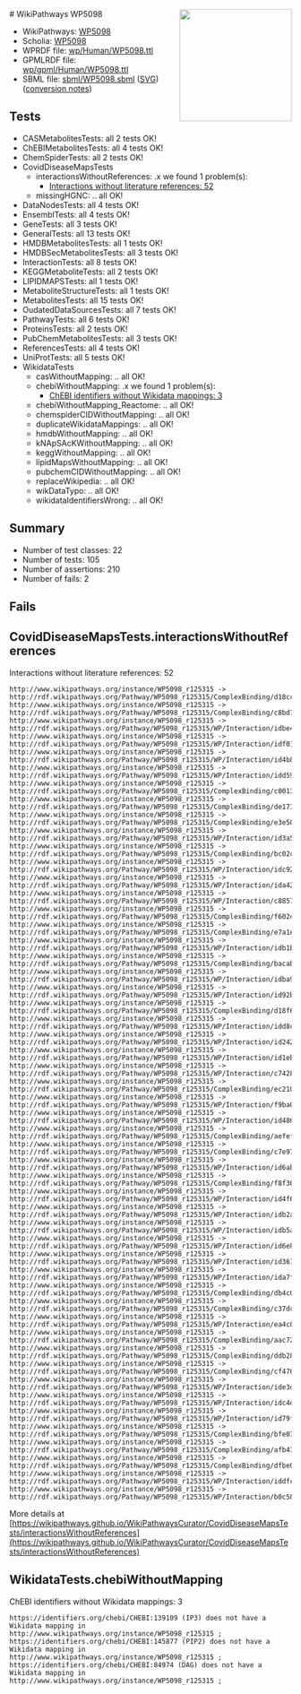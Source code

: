 <img style="float: right; width: 200px" src="../logo.png" />
# WikiPathways WP5098

* WikiPathways: [WP5098](https://identifiers.org/wikipathways:WP5098)
* Scholia: [WP5098](https://scholia.toolforge.org/wikipathways/WP5098)
* WPRDF file: [wp/Human/WP5098.ttl](../wp/Human/WP5098.ttl)
* GPMLRDF file: [wp/gpml/Human/WP5098.ttl](../wp/gpml/Human/WP5098.ttl)
* SBML file: [sbml/WP5098.sbml](../sbml/WP5098.sbml) ([SVG](../sbml/WP5098.svg)) ([conversion notes](../sbml/WP5098.txt))

## Tests
* CASMetabolitesTests: all 2 tests OK!
* ChEBIMetabolitesTests: all 4 tests OK!
* ChemSpiderTests: all 2 tests OK!
* CovidDiseaseMapsTests
    * interactionsWithoutReferences: .x we found 1 problem(s):
        * [Interactions without literature references: 52](#9701cd5f)
    * missingHGNC: .. all OK!
* DataNodesTests: all 4 tests OK!
* EnsemblTests: all 4 tests OK!
* GeneTests: all 3 tests OK!
* GeneralTests: all 13 tests OK!
* HMDBMetabolitesTests: all 1 tests OK!
* HMDBSecMetabolitesTests: all 3 tests OK!
* InteractionTests: all 8 tests OK!
* KEGGMetaboliteTests: all 2 tests OK!
* LIPIDMAPSTests: all 1 tests OK!
* MetaboliteStructureTests: all 1 tests OK!
* MetabolitesTests: all 15 tests OK!
* OudatedDataSourcesTests: all 7 tests OK!
* PathwayTests: all 6 tests OK!
* ProteinsTests: all 2 tests OK!
* PubChemMetabolitesTests: all 3 tests OK!
* ReferencesTests: all 4 tests OK!
* UniProtTests: all 5 tests OK!
* WikidataTests
    * casWithoutMapping: .. all OK!
    * chebiWithoutMapping: .x we found 1 problem(s):
        * [ChEBI identifiers without Wikidata mappings: 3](#a8d554cf)
    * chebiWithoutMapping_Reactome: .. all OK!
    * chemspiderCIDWithoutMapping: .. all OK!
    * duplicateWikidataMappings: .. all OK!
    * hmdbWithoutMapping: .. all OK!
    * kNApSAcKWithoutMapping: .. all OK!
    * keggWithoutMapping: .. all OK!
    * lipidMapsWithoutMapping: .. all OK!
    * pubchemCIDWithoutMapping: .. all OK!
    * replaceWikipedia: .. all OK!
    * wikDataTypo: .. all OK!
    * wikidataIdentifiersWrong: .. all OK!


## Summary

* Number of test classes: 22
* Number of tests: 105
* Number of assertions: 210
* Number of fails: 2

## Fails

<a name="9701cd5f" />

## CovidDiseaseMapsTests.interactionsWithoutReferences

Interactions without literature references: 52
```
http://www.wikipathways.org/instance/WP5098_r125315 -> http://rdf.wikipathways.org/Pathway/WP5098_r125315/ComplexBinding/d18cc
http://www.wikipathways.org/instance/WP5098_r125315 -> http://rdf.wikipathways.org/Pathway/WP5098_r125315/ComplexBinding/c8bd7
http://www.wikipathways.org/instance/WP5098_r125315 -> http://rdf.wikipathways.org/Pathway/WP5098_r125315/WP/Interaction/idbe467704
http://www.wikipathways.org/instance/WP5098_r125315 -> http://rdf.wikipathways.org/Pathway/WP5098_r125315/WP/Interaction/idf018b9aa
http://www.wikipathways.org/instance/WP5098_r125315 -> http://rdf.wikipathways.org/Pathway/WP5098_r125315/WP/Interaction/id4b84b43
http://www.wikipathways.org/instance/WP5098_r125315 -> http://rdf.wikipathways.org/Pathway/WP5098_r125315/WP/Interaction/idd590bb87
http://www.wikipathways.org/instance/WP5098_r125315 -> http://rdf.wikipathways.org/Pathway/WP5098_r125315/ComplexBinding/c0013
http://www.wikipathways.org/instance/WP5098_r125315 -> http://rdf.wikipathways.org/Pathway/WP5098_r125315/ComplexBinding/de171
http://www.wikipathways.org/instance/WP5098_r125315 -> http://rdf.wikipathways.org/Pathway/WP5098_r125315/ComplexBinding/e3e50
http://www.wikipathways.org/instance/WP5098_r125315 -> http://rdf.wikipathways.org/Pathway/WP5098_r125315/WP/Interaction/id3a58afa7
http://www.wikipathways.org/instance/WP5098_r125315 -> http://rdf.wikipathways.org/Pathway/WP5098_r125315/ComplexBinding/bc02c
http://www.wikipathways.org/instance/WP5098_r125315 -> http://rdf.wikipathways.org/Pathway/WP5098_r125315/WP/Interaction/idc921837b
http://www.wikipathways.org/instance/WP5098_r125315 -> http://rdf.wikipathways.org/Pathway/WP5098_r125315/WP/Interaction/ida42d85bc
http://www.wikipathways.org/instance/WP5098_r125315 -> http://rdf.wikipathways.org/Pathway/WP5098_r125315/WP/Interaction/c8857
http://www.wikipathways.org/instance/WP5098_r125315 -> http://rdf.wikipathways.org/Pathway/WP5098_r125315/ComplexBinding/f602c
http://www.wikipathways.org/instance/WP5098_r125315 -> http://rdf.wikipathways.org/Pathway/WP5098_r125315/ComplexBinding/e7a1e
http://www.wikipathways.org/instance/WP5098_r125315 -> http://rdf.wikipathways.org/Pathway/WP5098_r125315/WP/Interaction/idb1b54847
http://www.wikipathways.org/instance/WP5098_r125315 -> http://rdf.wikipathways.org/Pathway/WP5098_r125315/ComplexBinding/bacab
http://www.wikipathways.org/instance/WP5098_r125315 -> http://rdf.wikipathways.org/Pathway/WP5098_r125315/WP/Interaction/idba91971b
http://www.wikipathways.org/instance/WP5098_r125315 -> http://rdf.wikipathways.org/Pathway/WP5098_r125315/WP/Interaction/id92b5491d
http://www.wikipathways.org/instance/WP5098_r125315 -> http://rdf.wikipathways.org/Pathway/WP5098_r125315/ComplexBinding/d18f6
http://www.wikipathways.org/instance/WP5098_r125315 -> http://rdf.wikipathways.org/Pathway/WP5098_r125315/WP/Interaction/idd8c4d3f
http://www.wikipathways.org/instance/WP5098_r125315 -> http://rdf.wikipathways.org/Pathway/WP5098_r125315/WP/Interaction/id2427873f
http://www.wikipathways.org/instance/WP5098_r125315 -> http://rdf.wikipathways.org/Pathway/WP5098_r125315/WP/Interaction/id1ebf349f
http://www.wikipathways.org/instance/WP5098_r125315 -> http://rdf.wikipathways.org/Pathway/WP5098_r125315/WP/Interaction/c7428
http://www.wikipathways.org/instance/WP5098_r125315 -> http://rdf.wikipathways.org/Pathway/WP5098_r125315/ComplexBinding/ec210
http://www.wikipathways.org/instance/WP5098_r125315 -> http://rdf.wikipathways.org/Pathway/WP5098_r125315/WP/Interaction/f9ba0
http://www.wikipathways.org/instance/WP5098_r125315 -> http://rdf.wikipathways.org/Pathway/WP5098_r125315/WP/Interaction/id4864639c
http://www.wikipathways.org/instance/WP5098_r125315 -> http://rdf.wikipathways.org/Pathway/WP5098_r125315/ComplexBinding/aefef
http://www.wikipathways.org/instance/WP5098_r125315 -> http://rdf.wikipathways.org/Pathway/WP5098_r125315/ComplexBinding/c7e97
http://www.wikipathways.org/instance/WP5098_r125315 -> http://rdf.wikipathways.org/Pathway/WP5098_r125315/WP/Interaction/id6abffb2c
http://www.wikipathways.org/instance/WP5098_r125315 -> http://rdf.wikipathways.org/Pathway/WP5098_r125315/ComplexBinding/f8f36
http://www.wikipathways.org/instance/WP5098_r125315 -> http://rdf.wikipathways.org/Pathway/WP5098_r125315/WP/Interaction/id4f650a03
http://www.wikipathways.org/instance/WP5098_r125315 -> http://rdf.wikipathways.org/Pathway/WP5098_r125315/WP/Interaction/idb2afa47
http://www.wikipathways.org/instance/WP5098_r125315 -> http://rdf.wikipathways.org/Pathway/WP5098_r125315/WP/Interaction/idb5a40401
http://www.wikipathways.org/instance/WP5098_r125315 -> http://rdf.wikipathways.org/Pathway/WP5098_r125315/WP/Interaction/id6e8b4cd
http://www.wikipathways.org/instance/WP5098_r125315 -> http://rdf.wikipathways.org/Pathway/WP5098_r125315/WP/Interaction/id361cfed2
http://www.wikipathways.org/instance/WP5098_r125315 -> http://rdf.wikipathways.org/Pathway/WP5098_r125315/WP/Interaction/ida7f3f815
http://www.wikipathways.org/instance/WP5098_r125315 -> http://rdf.wikipathways.org/Pathway/WP5098_r125315/ComplexBinding/db4c0
http://www.wikipathways.org/instance/WP5098_r125315 -> http://rdf.wikipathways.org/Pathway/WP5098_r125315/ComplexBinding/c37dc
http://www.wikipathways.org/instance/WP5098_r125315 -> http://rdf.wikipathways.org/Pathway/WP5098_r125315/WP/Interaction/ea4c8
http://www.wikipathways.org/instance/WP5098_r125315 -> http://rdf.wikipathways.org/Pathway/WP5098_r125315/ComplexBinding/aac72
http://www.wikipathways.org/instance/WP5098_r125315 -> http://rdf.wikipathways.org/Pathway/WP5098_r125315/ComplexBinding/ddb28
http://www.wikipathways.org/instance/WP5098_r125315 -> http://rdf.wikipathways.org/Pathway/WP5098_r125315/ComplexBinding/cf476
http://www.wikipathways.org/instance/WP5098_r125315 -> http://rdf.wikipathways.org/Pathway/WP5098_r125315/WP/Interaction/ide3db8c55
http://www.wikipathways.org/instance/WP5098_r125315 -> http://rdf.wikipathways.org/Pathway/WP5098_r125315/WP/Interaction/idc4d106af
http://www.wikipathways.org/instance/WP5098_r125315 -> http://rdf.wikipathways.org/Pathway/WP5098_r125315/WP/Interaction/id79f6165
http://www.wikipathways.org/instance/WP5098_r125315 -> http://rdf.wikipathways.org/Pathway/WP5098_r125315/ComplexBinding/bfe07
http://www.wikipathways.org/instance/WP5098_r125315 -> http://rdf.wikipathways.org/Pathway/WP5098_r125315/ComplexBinding/afb47
http://www.wikipathways.org/instance/WP5098_r125315 -> http://rdf.wikipathways.org/Pathway/WP5098_r125315/ComplexBinding/dfbe0
http://www.wikipathways.org/instance/WP5098_r125315 -> http://rdf.wikipathways.org/Pathway/WP5098_r125315/WP/Interaction/iddfca0d3d
http://www.wikipathways.org/instance/WP5098_r125315 -> http://rdf.wikipathways.org/Pathway/WP5098_r125315/WP/Interaction/b0c58
```

More details at [https://wikipathways.github.io/WikiPathwaysCurator/CovidDiseaseMapsTests/interactionsWithoutReferences](https://wikipathways.github.io/WikiPathwaysCurator/CovidDiseaseMapsTests/interactionsWithoutReferences)

<a name="a8d554cf" />

## WikidataTests.chebiWithoutMapping

ChEBI identifiers without Wikidata mappings: 3
```
https://identifiers.org/chebi/CHEBI:139109 (IP3) does not have a Wikidata mapping in http://www.wikipathways.org/instance/WP5098_r125315 ; 
https://identifiers.org/chebi/CHEBI:145877 (PIP2) does not have a Wikidata mapping in http://www.wikipathways.org/instance/WP5098_r125315 ; 
https://identifiers.org/chebi/CHEBI:84974 (DAG) does not have a Wikidata mapping in http://www.wikipathways.org/instance/WP5098_r125315 ; 
```


